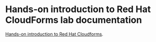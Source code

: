 # Hands-on introduction to Red Hat CloudForms lab documentation

[Hands-on introduction to Red Hat Cloudforms](https://drive.google.com/open?id=1ayfn4HCe_3ZVEgRY-HR1wlVXKELx9sHz1Bh0X_rWfBs).
